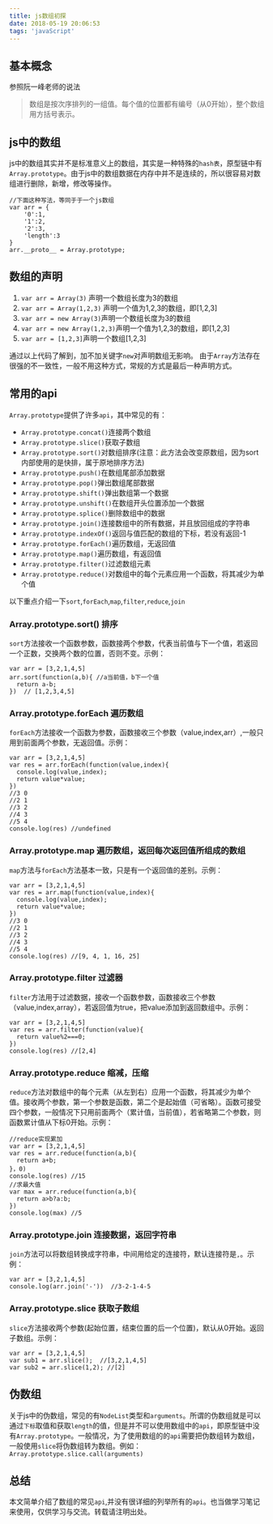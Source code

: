 ```yaml
---
title: js数组初探
date: 2018-05-19 20:06:53
tags: 'javaScript'
---
```

## 基本概念
参照阮一峰老师的说法
>数组是按次序排列的一组值。每个值的位置都有编号（从0开始），整个数组用方括号表示。

## js中的数组
js中的数组其实并不是标准意义上的数组，其实是一种特殊的`hash表`，原型链中有`Array.prototype`。由于js中的数组数据在内存中并不是连续的，所以很容易对数组进行删除，新增，修改等操作。
```
//下面这种写法，等同于于一个js数组
var arr = {
	'0':1,
	'1':2,
	'2':3,
	'length':3
}
arr.__proto__ = Array.prototype;
```
## 数组的声明
1. `var arr = Array(3)` 声明一个数组长度为3的数组
2. `var arr = Array(1,2,3)` 声明一个值为1,2,3的数组，即[1,2,3]
3. `var arr = new Array(3)`声明一个数组长度为3的数组
4. `var arr = new Array(1,2,3)`声明一个值为1,2,3的数组，即[1,2,3]
5. `var arr = [1,2,3]`声明一个数组[1,2,3] 

通过以上代码了解到，加不加关键字`new`对声明数组无影响。
由于`Array`方法存在很强的不一致性，一般不用这种方式，常规的方式是最后一种声明方式。
## 常用的api
`Array.prototype`提供了许多`api`，其中常见的有：
- `Array.prototype.concat()`连接两个数组
- `Array.prototype.slice()`获取子数组
- `Array.prototype.sort()`对数组排序(注意：此方法会改变原数组，因为sort内部使用的是快排，属于原地排序方法)
- `Array.prototype.push()`在数组尾部添加数据
- `Array.prototype.pop()`弹出数组尾部数据
- `Array.prototype.shift()`弹出数组第一个数据
- `Array.prototype.unshift()`在数组开头位置添加一个数据
- `Array.prototype.splice()`删除数组中的数据
- `Array.prototype.join()`连接数组中的所有数据，并且放回组成的字符串
- `Array.prototype.indexOf()`返回与值匹配的数组的下标，若没有返回-1
- `Array.prototype.forEach()`遍历数组，无返回值
- `Array.prototype.map()`遍历数组，有返回值
- `Array.prototype.filter()`过滤数组元素
- `Array.prototype.reduce()`对数组中的每个元素应用一个函数，将其减少为单个值

以下重点介绍一下`sort`,`forEach`,`map`,`filter`,`reduce`,`join`
### Array.prototype.sort() 排序
`sort`方法接收一个函数参数，函数接两个参数，代表当前值与下一个值，若返回一个正数，交换两个数的位置，否则不变。示例：
```
var arr = [3,2,1,4,5]
arr.sort(function(a,b){ //a当前值，b下一个值
  return a-b;
})  // [1,2,3,4,5]
```
### Array.prototype.forEach 遍历数组
`forEach`方法接收一个函数为参数，函数接收三个参数（value,index,arr）,一般只用到前面两个参数，无返回值。示例：
```
var arr = [3,2,1,4,5]
var res = arr.forEach(function(value,index){
  console.log(value,index);
  return value*value;
})
//3 0
//2 1
//3 2
//4 3
//5 4
console.log(res) //undefined
```
### Array.prototype.map 遍历数组，返回每次返回值所组成的数组
`map`方法与`forEach`方法基本一致，只是有一个返回值的差别。示例：
```
var arr = [3,2,1,4,5]
var res = arr.map(function(value,index){
  console.log(value,index);
  return value*value;
})
//3 0
//2 1
//3 2
//4 3
//5 4
console.log(res) //[9, 4, 1, 16, 25]
```
### Array.prototype.filter 过滤器
`filter`方法用于过滤数据，接收一个函数参数，函数接收三个参数（value,index,array），若返回值为true，把value添加到返回数组中。示例：
```
var arr = [3,2,1,4,5]
var res = arr.filter(function(value){
  return value%2===0;
})
console.log(res) //[2,4]
```
### Array.prototype.reduce 缩减，压缩
`reduce`方法对数组中的每个元素（从左到右）应用一个函数，将其减少为单个值。接收两个参数，第一个参数是函数，第二个是起始值（可省略）。函数可接受四个参数，一般情况下只用前面两个（累计值，当前值），若省略第二个参数，则函数累计值从下标0开始。示例：
```
//reduce实现累加
var arr = [3,2,1,4,5]
var res = arr.reduce(function(a,b){
  return a+b;
}，0)
console.log(res) //15
//求最大值
var max = arr.reduce(function(a,b){
  return a>b?a:b;  
})
console.log(max) //5
```
### Array.prototype.join 连接数据，返回字符串
`join`方法可以将数组转换成字符串，中间用给定的连接符，默认连接符是`,`。示例：
```
var arr = [3,2,1,4,5]
console.log(arr.join('-'))	//3-2-1-4-5
```
### Array.prototype.slice 获取子数组
`slice`方法接收两个参数(起始位置，结束位置的后一个位置)，默认从0开始。返回子数组。示例：
```
var arr = [3,2,1,4,5]
var sub1 = arr.slice();  //[3,2,1,4,5]
var sub2 = arr.slice(1,2); //[2]
```
## 伪数组
关于js中的伪数组，常见的有`NodeList`类型和`arguments`。所谓的伪数组就是可以通过`下标`取值和获取`length`的值，但是并不可以使用数组中的`api`，即原型链中没有`Array.prototype`。一般情况，为了使用数组的的`api`需要把伪数组转为数组，一般使用`slice`将伪数组转为数组。例如：`Array.prototype.slice.call(arguments)`
## 总结
本文简单介绍了数组的常见`api`,并没有很详细的列举所有的`api`。也当做学习笔记来使用，仅供学习与交流。转载请注明出处。